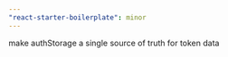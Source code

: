 ```yaml
---
"react-starter-boilerplate": minor
---
```


make authStorage a single source of truth for token data
